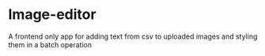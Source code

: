 # Image-editor
A frontend only app for adding text from csv to uploaded images and styling them in a batch operation
